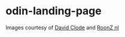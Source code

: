 # odin-landing-page

Images courtesy of [David Clode](https://unsplash.com/photos/JBkrPs2mgOA) and [RoonZ nl
](https://unsplash.com/photos/vjDbHCjHlEY)